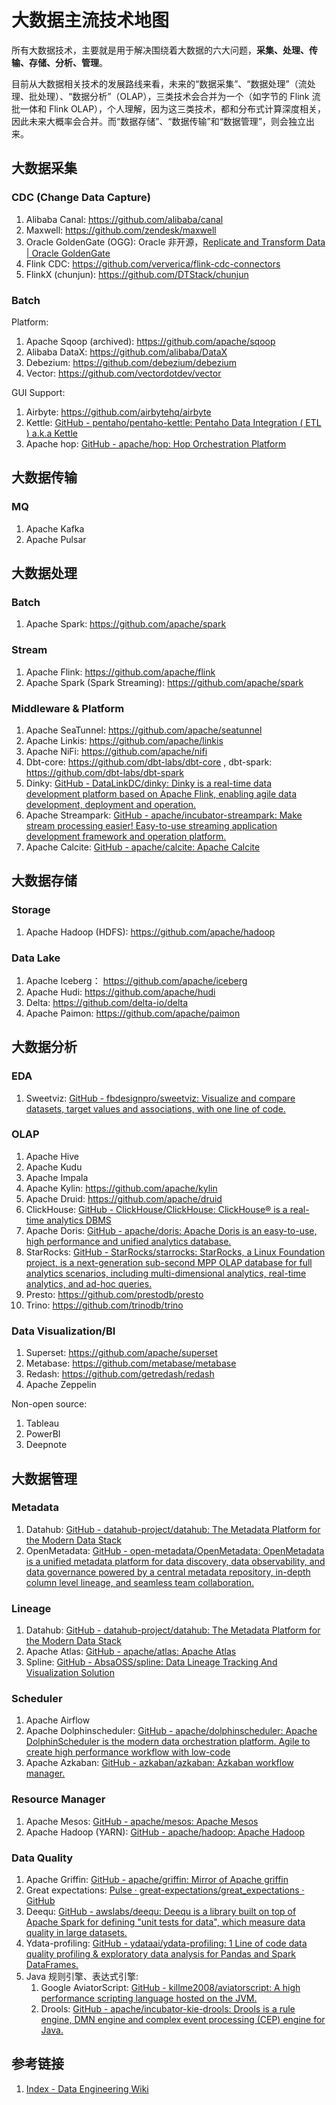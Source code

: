 # 大数据主流技术地图

所有大数据技术，主要就是用于解决围绕着大数据的六大问题，**采集、处理、传输、存储、分析、管理**。

目前从大数据相关技术的发展路线来看，未来的“数据采集”、“数据处理”（流处理、批处理）、“数据分析”（OLAP），三类技术会合并为一个（如字节的 Flink 流批一体和 Flink OLAP），个人理解，因为这三类技术，都和分布式计算深度相关，因此未来大概率会合并。而“数据存储”、“数据传输”和“数据管理”，则会独立出来。

## 大数据采集

### CDC (Change Data Capture)

1. Alibaba Canal: https://github.com/alibaba/canal
2. Maxwell: https://github.com/zendesk/maxwell
3. Oracle GoldenGate (OGG): Oracle 非开源，[Replicate and Transform Data | Oracle GoldenGate](https://www.oracle.com/integration/goldengate/)
4. Flink CDC: https://github.com/ververica/flink-cdc-connectors
5. FlinkX (chunjun): https://github.com/DTStack/chunjun

### Batch

Platform:
1. Apache Sqoop (archived): https://github.com/apache/sqoop
2. Alibaba DataX: https://github.com/alibaba/DataX
3. Debezium: https://github.com/debezium/debezium
4. Vector: https://github.com/vectordotdev/vector

GUI Support:
1. Airbyte: https://github.com/airbytehq/airbyte
2. Kettle: [GitHub - pentaho/pentaho-kettle: Pentaho Data Integration ( ETL ) a.k.a Kettle](https://github.com/pentaho/pentaho-kettle)
3. Apache hop: [GitHub - apache/hop: Hop Orchestration Platform](https://github.com/apache/hop)

## 大数据传输

### MQ

1. Apache Kafka
2. Apache Pulsar

## 大数据处理

### Batch

1. Apache Spark: https://github.com/apache/spark
### Stream

1. Apache Flink: https://github.com/apache/flink
2. Apache Spark (Spark Streaming): https://github.com/apache/spark

### Middleware & Platform

1. Apache SeaTunnel: https://github.com/apache/seatunnel
2. Apache Linkis: https://github.com/apache/linkis
3. Apache NiFi: https://github.com/apache/nifi
4. Dbt-core: https://github.com/dbt-labs/dbt-core , dbt-spark: https://github.com/dbt-labs/dbt-spark
5. Dinky: [GitHub - DataLinkDC/dinky: Dinky is a real-time data development platform based on Apache Flink, enabling agile data development, deployment and operation.](https://github.com/DataLinkDC/dinky)
6. Apache Streampark: [GitHub - apache/incubator-streampark: Make stream processing easier! Easy-to-use streaming application development framework and operation platform.](https://github.com/apache/incubator-streampark)
7. Apache Calcite: [GitHub - apache/calcite: Apache Calcite](https://github.com/apache/calcite)

## 大数据存储

### Storage

1. Apache Hadoop (HDFS): https://github.com/apache/hadoop

### Data Lake

1. Apache Iceberg： https://github.com/apache/iceberg
2. Apache Hudi: https://github.com/apache/hudi
3. Delta: https://github.com/delta-io/delta
4. Apache Paimon: https://github.com/apache/paimon

## 大数据分析

### EDA

1. Sweetviz: [GitHub - fbdesignpro/sweetviz: Visualize and compare datasets, target values and associations, with one line of code.](https://github.com/fbdesignpro/sweetviz)

### OLAP

1. Apache Hive
2. Apache Kudu
3. Apache Impala
4. Apache Kylin: https://github.com/apache/kylin
5. Apache Druid: https://github.com/apache/druid
6. ClickHouse: [GitHub - ClickHouse/ClickHouse: ClickHouse® is a real-time analytics DBMS](https://github.com/ClickHouse/ClickHouse)
7. Apache Doris: [GitHub - apache/doris: Apache Doris is an easy-to-use, high performance and unified analytics database.](https://github.com/apache/doris)
8. StarRocks: [GitHub - StarRocks/starrocks: StarRocks, a Linux Foundation project, is a next-generation sub-second MPP OLAP database for full analytics scenarios, including multi-dimensional analytics, real-time analytics, and ad-hoc queries.](https://github.com/StarRocks/starrocks)
9. Presto: https://github.com/prestodb/presto
10. Trino: https://github.com/trinodb/trino

### Data Visualization/BI

1. Superset: https://github.com/apache/superset
2. Metabase: https://github.com/metabase/metabase
3. Redash: https://github.com/getredash/redash
4. Apache Zeppelin

Non-open source:
1. Tableau
2. PowerBI
3. Deepnote

## 大数据管理

### Metadata

1. Datahub: [GitHub - datahub-project/datahub: The Metadata Platform for the Modern Data Stack](https://github.com/datahub-project/datahub)
2. OpenMetadata: [GitHub - open-metadata/OpenMetadata: OpenMetadata is a unified metadata platform for data discovery, data observability, and data governance powered by a central metadata repository, in-depth column level lineage, and seamless team collaboration.](https://github.com/open-metadata/OpenMetadata)
### Lineage

1. Datahub: [GitHub - datahub-project/datahub: The Metadata Platform for the Modern Data Stack](https://github.com/datahub-project/datahub)
2. Apache Atlas: [GitHub - apache/atlas: Apache Atlas](https://github.com/apache/atlas)
3. Spline: [GitHub - AbsaOSS/spline: Data Lineage Tracking And Visualization Solution](https://github.com/AbsaOSS/spline)
### Scheduler

1. Apache Airflow
2. Apache Dolphinscheduler: [GitHub - apache/dolphinscheduler: Apache DolphinScheduler is the modern data orchestration platform. Agile to create high performance workflow with low-code](https://github.com/apache/dolphinscheduler)
3. Apache Azkaban: [GitHub - azkaban/azkaban: Azkaban workflow manager.](https://github.com/azkaban/azkaban)

### Resource Manager

1. Apache Mesos: [GitHub - apache/mesos: Apache Mesos](https://github.com/apache/mesos)
2. Apache Hadoop (YARN): [GitHub - apache/hadoop: Apache Hadoop](https://github.com/apache/hadoop)

### Data Quality

1. Apache Griffin: [GitHub - apache/griffin: Mirror of Apache griffin](https://github.com/apache/griffin)
2. Great expectations: [Pulse · great-expectations/great\_expectations · GitHub](https://github.com/great-expectations/great_expectations/pulse)
3. Deequ: [GitHub - awslabs/deequ: Deequ is a library built on top of Apache Spark for defining "unit tests for data", which measure data quality in large datasets.](https://github.com/awslabs/deequ)
4. Ydata-profiling: [GitHub - ydataai/ydata-profiling: 1 Line of code data quality profiling & exploratory data analysis for Pandas and Spark DataFrames.](https://github.com/ydataai/ydata-profiling)
5. Java 规则引擎、表达式引擎:
	1. Google AviatorScript: [GitHub - killme2008/aviatorscript: A high performance scripting language hosted on the JVM.](https://github.com/killme2008/aviatorscript)
	2. Drools: [GitHub - apache/incubator-kie-drools: Drools is a rule engine, DMN engine and complex event processing (CEP) engine for Java.](https://github.com/apache/incubator-kie-drools)

## 参考链接

1. [Index - Data Engineering Wiki](https://dataengineering.wiki/Index)